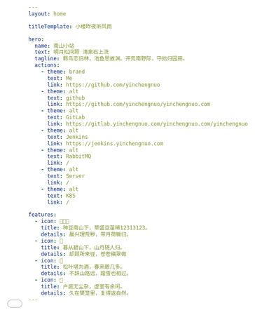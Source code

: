 ```yaml
---
layout: home

titleTemplate: 小楼昨夜听风雨

hero:
  name: 南山小站
  text: 明月松间照 清泉石上流
  tagline: 羁鸟恋旧林，池鱼思故渊。开荒南野际，守拙归园田。
  actions:
    - theme: brand
      text: Me
      link: https://github.com/yinchengnuo
    - theme: alt
      text: github
      link: https://github.com/yinchengnuo/yinchengnuo.com
    - theme: alt
      text: GitLab
      link: https://gitlab.yinchengnuo.com/yinchengnuo.com/yinchengnuo.com
    - theme: alt
      text: Jenkins
      link: https://jenkins.yinchengnuo.com
    - theme: alt
      text: RabbitMQ
      link: /
    - theme: alt
      text: Server
      link: /
    - theme: alt
      text: K8S
      link: /

features:
  - icon: 👩🏻‍🌾
    title: 种豆南山下，草盛豆苗稀12313123。
    details: 晨兴理荒秽，带月荷锄归。
  - icon: 🌝
    title: 暮从碧山下，山月随人归。
    details: 却顾所来径，苍苍横翠微
  - icon: 🥃
    title: 松叶堪为酒，春来酿几多。
    details: 不辞山路远，踏雪也相过。
  - icon: 🎑
    title: 户庭无尘杂，虚室有余闲。
    details: 久在樊笼里，复得返自然。
---
```


<iframe src="pages/fly/index.html" frameborder="0" style="position: fixed; top: 0; left: 0; width: 100vw; height: 100vh; z-index: -1;" />
